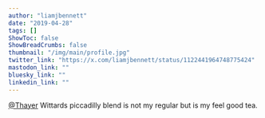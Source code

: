 ```yaml
---
author: "liamjbennett"
date: "2019-04-28"
tags: []
ShowToc: false
ShowBreadCrumbs: false
thumbnail: "/img/main/profile.jpg"
twitter_link: "https://x.com/liamjbennett/status/1122441964748775424"
mastodon_link: ""
bluesky_link: ""
linkedin_link: ""
---
```


[@Thayer](https://x.com/Thayer) Wittards piccadilly blend is not my regular but is my feel good tea.

